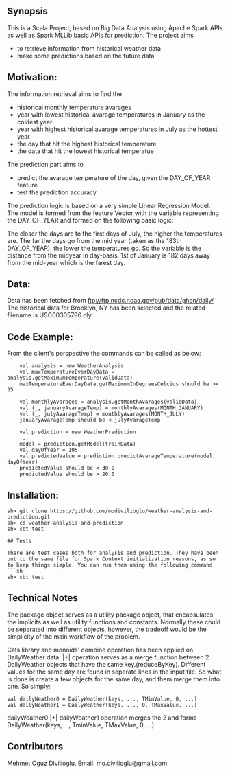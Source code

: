 ## Synopsis

This is a Scala Project, based on Big Data Analysis using Apache Spark APIs as well as Spark MLLib basic APIs for prediction. The project aims 
- to retrieve information from historical weather data
- make some predictions based on the future data

## Motivation:

The information retrieval aims to find the 
- historical monthly temperature avarages
- year with lowest historical avarage temperatures in January as the coldest year
- year with highest historical avarage temperatures in July as the hottest year
- the day that hit the highest historical temperature
- the data that hit the lowest historical temperatue

The prediction part aims to
- predict the avarage temperature of the day, given the DAY_OF_YEAR feature
- test the prediction accuracy

The prediction logic is based on a very simple Linear Regression Model. 
The model is formed from the feature Vector with the variable representing the DAY_OF_YEAR and formed on the following basic logic:

The closer the days are to the first days of July, the higher the temperatures are.
The far the days go from the mid year (taken as the 183th DAY_OF_YEAR), the lower the temperatures go.
So the variable is the distance from the midyear in day-basis. 1st of January is 182 days away from the mid-year which is the farest day.
## Data:

Data has been fetched from 
ftp://ftp.ncdc.noaa.gov/pub/data/ghcn/daily/
The historical data for Brooklyn, NY has been selected and the related filename is 
USC00305796.dly

## Code Example: 

From the client's perspective the commands can be called as below:
```
	val analysis = new WeatherAnalysis
    val maxTemperatureEverDayData = analysis.getMaximumTemperature(validData)
    maxTemperatureEverDayData.getMaximumInDegreesCelcius should be >= 35

    val monthlyAvarages = analysis.getMonthAvarages(validData)
    val (_, januaryAvarageTemp) = monthlyAvarages(MONTH_JANUARY)
    val (_, julyAvarageTemp) = monthlyAvarages(MONTH_JULY)
    januaryAvarageTemp should be < julyAvarageTemp 
```

```
	val prediction = new WeatherPrediction
    ...
    model = prediction.getModel(trainData)
    val dayOfYear = 195
    val predictedValue = prediction.predictAvarageTemperature(model, dayOfYear)
    predictedValue should be < 30.0
    predictedValue should be > 20.0
```
## Installation:
```
sh> git clone https://github.com/modivilioglu/weather-analysis-and-prediction.git
sh> cd weather-analysis-and-prediction
sh> sbt test

## Tests

There are test cases both for analysis and prediction. They have been put to the same file for Spark Context initialization reasons, as so to keep things simple. You can run them using the following command
```sh
sh> sbt test
```

## Technical Notes
The package object serves as a utility package object, that encapsulates the implicits as well as utility functions and constants. Normally these could be
separated into different objects, however, the tradeoff would be the simplicity of the main workflow of the problem.

Cats library and monoids' combine operation has been applied on DailyWeather data.
|+| operation serves as a merge function between 2 DailyWeather objects
that have the same key.(reduceByKey). Different values for the same day
are found in seperate lines in the input file. So what is done is
create a few objects for the same day, and them merge them into one.
So simply:
```
val dailyWeather0 = DailyWeather(keys, ..., TMinValue, 0, ...)
val dailyWeather1 = DailyWeather(keys, ..., 0, TMaxValue, ...)
```
dailyWeather0 |+| dailyWeather1 operation merges the 2 and forms
DailyWeather(keys, ..., TminValue, TMaxValue, 0, ...)

## Contributors

Mehmet Oguz Divilioglu, Email: mo.divilioglu@gmail.com

